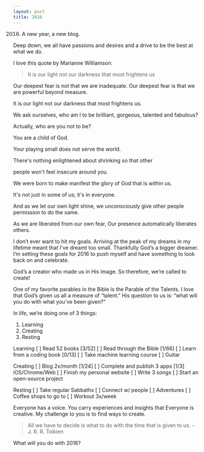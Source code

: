 ```yaml
---
layout: post
title: 2016
---
```


2016. A new year, a new blog.

Deep down, we all have passions and desires and a drive to be the best at what we do.

I love this quote by Marianne Williamson:


>It is our light not our darkness that most frightens us

Our deepest fear is not that we are inadequate.
Our deepest fear is that we are powerful beyond measure.

It is our light not our darkness that most frightens us.

We ask ourselves, who am I to be brilliant, gorgeous,
talented and fabulous?

Actually, who are you not to be?

You are a child of God.

Your playing small does not serve the world.

There's nothing enlightened about shrinking so that other

people won't feel insecure around you.

We were born to make manifest the glory of
God that is within us.

It's not just in some of us; it's in everyone.

And as we let our own light shine,
we unconsciously give other people
permission to do the same.

As we are liberated from our own fear,
Our presence automatically liberates others.




I don’t ever want to hit my goals. Arriving at the peak of my dreams in my lifetime meant that I've dreamt too small. Thankfully God’s a bigger dreamer. I’m setting these goals for 2016 to push myself and have something to look back on and celebrate.

God’s a creator who made us in His image. So therefore, we’re called to create!

One of my favorite parables in the Bible is the Parable of the Talents. I love that God’s given us all a measure of “talent.” His question to us is: “what will you do with what you’ve been given?”

In life, we’re doing one of 3 things:
1) Learning
2) Creating
3) Resting

Learning
[ ] Read 52 books [3/52]
[ ] Read through the Bible [1/66]
[ ] Learn from a coding book [0/13]
[ ] Take machine learning course
[ ] Guitar

Creating
[ ] Blog 2x/month [1/24]
[ ] Complete and publish 3 apps [1/3] iOS/Chrome/Web
[ ] Finish my personal website
[ ] Write 3 songs
[ ] Start an open-source project

Resting
[ ] Take regular Sabbaths
[ ] Connect w/ people
[ ] Adventures
[ ] Coffee shops to go to
[ ] Workout 3x/week

Everyone has a voice. You carry experiences and insights that
Everyone is creative. My challenge to you is to find ways to create.

> All we have to decide is what to do with the time that is given to us. - J. R. R. Tolkien

What will you do with 2016?
